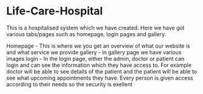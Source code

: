 # Life-Care-Hospital

This is a hospitalised system which we have created. Here we have got various tabs/pages such as homepage, login pages and gallery.

Homepage - This is where we you get an overview of what our website is and what service we provide
gallery - in gallery page we have various images
login - In the login page, either the admin, doctor or patient can login and can see the information which they have access to. For example doctor will be able to see details of the patient and the patient will be able to see what upcoming appointments they have. Every person is given access according to their needs so the security is exellent 
